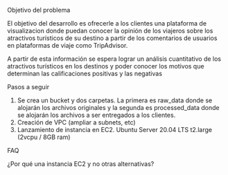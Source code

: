 Objetivo del problema

El objetivo del desarrollo es ofrecerle a los clientes una plataforma de visualizacion donde puedan conocer la opinión de los viajeros sobre los atractivos turísticos de su destino a partir de los comentarios de usuarios en plataformas de viaje como TripAdvisor.



A partir de esta información se espera lograr un análisis cuantitativo de los atractivos turísticos en los destinos y poder conocer los motivos que determinan las calificaciones positivas y las negativas 



Pasos a seguir

1. Se crea un bucket y dos carpetas. La primera es raw_data donde se alojarán los archivos originales y la segunda es processed_data donde se alojarán los archivos a ser entregados a los clientes.  
2. Creación de VPC  (ampliar a subnets, etc)
3. Lanzamiento de instancia en EC2.  Ubuntu Server 20.04 LTS  t2.large (2vcpu / 8GB ram)






FAQ

¿Por qué una instancia EC2 y no otras alternativas?
